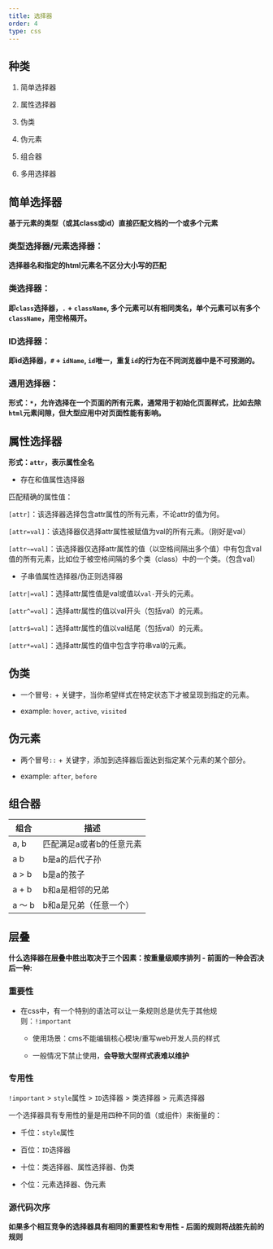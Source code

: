 ```yaml
---
title: 选择器
order: 4
type: css
---
```


## 种类

1. 简单选择器

1. 属性选择器

1. 伪类

1. 伪元素

1. 组合器

1. 多用选择器

## 简单选择器

**基于元素的类型（或其class或id）直接匹配文档的一个或多个元素**

### 类型选择器/元素选择器：

**选择器名和指定的html元素名不区分大小写的匹配**

### 类选择器：

**即`class`选择器，`.` + `className`, 多个元素可以有相同类名，单个元素可以有多个`className`，用空格隔开。**

### ID选择器：

**即id选择器，`#` + `idName`, `id`唯一，重复`id`的行为在不同浏览器中是不可预测的。**

### 通用选择器：

**形式：`*`，允许选择在一个页面的所有元素，通常用于初始化页面样式，比如去除`html`元素间隙，但大型应用中对页面性能有影响。**

## 属性选择器

**形式：`attr`，表示属性全名**

- 存在和值属性选择器

匹配精确的属性值：

`[attr]`：该选择器选择包含attr属性的所有元素，不论attr的值为何。

`[attr=val]`：该选择器仅选择attr属性被赋值为val的所有元素。（刚好是val）

`[attr~=val]`：该选择器仅选择attr属性的值（以空格间隔出多个值）中有包含val值的所有元素，比如位于被空格间隔的多个类（class）中的一个类。（包含val）

- 子串值属性选择器/伪正则选择器

`[attr|=val]`：选择attr属性值是val或值以`val-`开头的元素。

`[attr^=val]`：选择attr属性的值以val开头（包括val）的元素。

`[attr$=val]`：选择attr属性的值以val结尾（包括val）的元素。

`[attr*=val]`：选择attr属性的值中包含字符串val的元素。

## 伪类

- 一个冒号`:` + 关键字，当你希望样式在特定状态下才被呈现到指定的元素。

- example: `hover`, `active`, `visited`

## 伪元素

- 两个冒号`::` + 关键字，添加到选择器后面达到指定某个元素的某个部分。

- example: `after`, `before`

## 组合器

组合 | 描述
--- | ---
a, b | 匹配满足a或者b的任意元素
a b | b是a的后代子孙
a > b | b是a的孩子
a + b | b和a是相邻的兄弟
a ～ b | b和a是兄弟（任意一个）

## 层叠

**什么选择器在层叠中胜出取决于三个因素：按重量级顺序排列 - 前面的一种会否决后一种:**

### 重要性

- 在css中，有一个特别的语法可以让一条规则总是优先于其他规则：`!important`

  - 使用场景：cms不能编辑核心模块/重写web开发人员的样式

  - 一般情况下禁止使用，**会导致大型样式表难以维护**

### 专用性

`!important` > `style`属性 > `ID`选择器 > 类选择器 > 元素选择器

一个选择器具有专用性的量是用四种不同的值（或组件）来衡量的：

  - 千位：`style`属性

  - 百位：`ID`选择器

  - 十位：类选择器、属性选择器、伪类
  
  - 个位：元素选择器、伪元素

### 源代码次序

**如果多个相互竞争的选择器具有相同的重要性和专用性 - 后面的规则将战胜先前的规则**